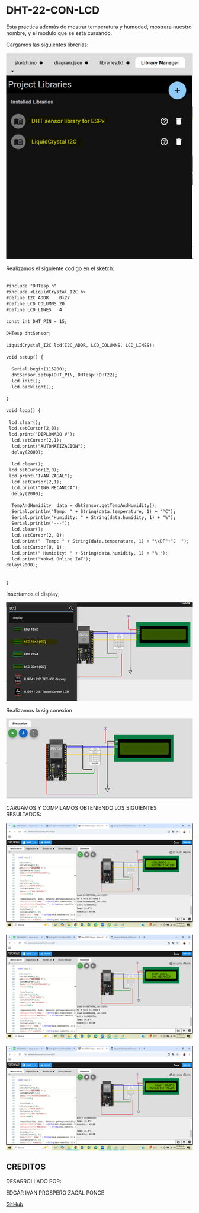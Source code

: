 # DHT-22-CON-LCD
Esta practica además de mostrar temperatura y humedad, mostrara nuestro nombre, y el modulo que se esta cursando.

Cargamos las siguientes librerias:

![](https://github.com/IVANZAGAL996/DHT-22-CON-LCD/blob/main/LIBRERIAS%202.PNG)


Realizamos el siguiente codigo en el sketch:

```
 
#include "DHTesp.h"
#include <LiquidCrystal_I2C.h>
#define I2C_ADDR    0x27
#define LCD_COLUMNS 20
#define LCD_LINES   4

const int DHT_PIN = 15;

DHTesp dhtSensor;

LiquidCrystal_I2C lcd(I2C_ADDR, LCD_COLUMNS, LCD_LINES);

void setup() {

  Serial.begin(115200);
  dhtSensor.setup(DHT_PIN, DHTesp::DHT22);
  lcd.init();
  lcd.backlight();

}

void loop() {

 lcd.clear();
 lcd.setCursor(2,0);
 lcd.print("DIPLOMADO V");
  lcd.setCursor(2,1);
  lcd.print("AUTOMATIZACION");
  delay(2000);

  lcd.clear();
 lcd.setCursor(2,0);
 lcd.print("IVAN ZAGAL");
  lcd.setCursor(2,1);
  lcd.print("ING MECANICA");
  delay(2000);

  TempAndHumidity  data = dhtSensor.getTempAndHumidity();
  Serial.println("Temp: " + String(data.temperature, 1) + "°C");
  Serial.println("Humidity: " + String(data.humidity, 1) + "%");
  Serial.println("---");
  lcd.clear();
  lcd.setCursor(2, 0);
  lcd.print("  Temp: " + String(data.temperature, 1) + "\xDF"+"C  ");
  lcd.setCursor(0, 1);
  lcd.print(" Humidity: " + String(data.humidity, 1) + "% ");
  lcd.print("Wokwi Online IoT");
delay(2000);

 
}
 ```

Insertamos el display;

![](https://github.com/IVANZAGAL996/DHT-22-CON-LCD/blob/main/LCD12.PNG)

Realizamos la sig conexion

![](https://github.com/IVANZAGAL996/DHT-22-CON-LCD/blob/main/CONEXION%202.PNG)


CARGAMOS Y COMPILAMOS OBTENIENDO LOS SIGUIENTES RESULTADOS:

![](https://github.com/IVANZAGAL996/DHT-22-CON-LCD/blob/main/r1.png)

![](https://github.com/IVANZAGAL996/DHT-22-CON-LCD/blob/main/r2.png)

![](https://github.com/IVANZAGAL996/DHT-22-CON-LCD/blob/main/r3.png)

## CREDITOS
DESARROLLADO POR:

EDGAR IVAN PROSPERO ZAGAL PONCE

[GitHub](https://github.com/IVANZAGAL996)










